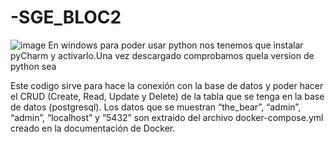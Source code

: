 # -SGE_BLOC2
![image](https://github.com/user-attachments/assets/8384095b-4b2c-496e-bdca-489abf41b1b6)
En windows para poder usar python nos tenemos que instalar pyCharm y activarlo.Una vez descargado comprobamos quela version de python sea 

Este codigo sirve para hace la conexión con la base de datos y poder hacer el CRUD (Create, Read, Update y Delete) de la tabla que se tenga en la base de datos (postgresql).
Los datos que se muestran “the_bear”, “admin”, “admin”, “localhost” y “5432” son extraido del archivo docker-compose.yml creado en la documentación de Docker.

